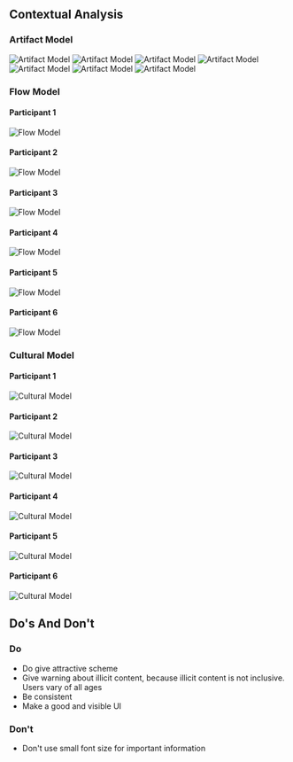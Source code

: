 ## Contextual Analysis
### Artifact Model
![Artifact Model](../img/artifact1.jpg)
![Artifact Model](../img/artifact2.jpg)
![Artifact Model](../img/artifact3.jpg)
![Artifact Model](../img/artifact4.jpg)
![Artifact Model](../img/artifact5.jpg)
![Artifact Model](../img/artifact6.jpg)
![Artifact Model](../img/artifact7.jpg)
### Flow Model
#### Participant 1
![Flow Model](../img/flow1.jpg)
#### Participant 2
![Flow Model](../img/flow2.jpg)
#### Participant 3
![Flow Model](../img/flow3.jpg)
#### Participant 4
![Flow Model](../img/flow4.jpg)
#### Participant 5
![Flow Model](../img/flow5.jpg)
#### Participant 6
![Flow Model](../img/flow6.jpg)
### Cultural Model
#### Participant 1
![Cultural Model](../img/cultural1.jpg)
#### Participant 2
![Cultural Model](../img/cultural2.jpg)
#### Participant 3
![Cultural Model](../img/cultural3.jpg)
#### Participant 4
![Cultural Model](../img/cultural4.jpg)
#### Participant 5
![Cultural Model](../img/cultural5.jpg)
#### Participant 6
![Cultural Model](../img/cultural6.jpg)

## Do's And Don't
### Do
- Do give attractive scheme
- Give warning about illicit content, because illicit content is not inclusive. Users vary of all ages
- Be consistent
- Make a good and visible UI 
### Don't
- Don't use small font size for important information
